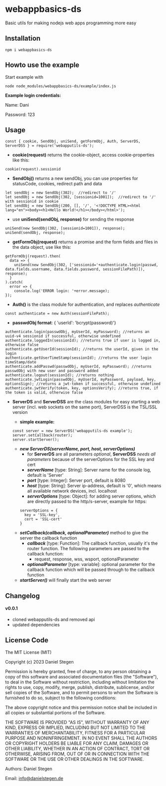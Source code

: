 # webappbasics-ds #
Basic utils for making nodejs web apps programming more easy

## Installation ##

```
npm i webappbasics-ds
```

## Howto use the example ##

Start example with
```
node node_modules/webappbasics-ds/example/index.js
```

**Example login credentials:**

Name: Dani

Password: 123

## Usage ##

```
const { cookie, SendObj, uniSend, getFormObj, Auth, ServerDS, ServerDSS } = require('webapputils-ds');
```

- **cookie(request)** returns the cookie-object, access cookie-properties like this:
```
cookie(request).sessionid
```
- **SendObj()** returns a new sendObj, you can use properties for statusCode, cookies, redirect path and data
```
let sendObj = new SendObj(302);  //redirect to '/'
let sendObj = new SendObj(302, [sessionid=1001]);  //redirect to '/' with sessionid in cookie
let sendObj = new SendObj(200, [], '/', '<!DOCTYPE HTML><html lang="en"><body><h1>Hello World!</h1></body></html>');
```

- use **uniSend(sendObj, response)** for sending the response
```
uniSend(new SendObj(302, [sessionid=1001]), response);
uniSend(sendObj, response);
```

- **getFormObj(request)** returns a promise and the form fields and files in the data object, use like this:
```
getFormObj(request).then(
  data => {
    uniSend(new SendObj(302, ['sessionid='+authenticate.login(passwd, data.fields.username, data.fields.password, sessionFilePath)]), response);
  }
).catch(
  error => {
    console.log('ERROR login: '+error.message);
});
```

- **Auth()** is the class module for authentication, and replaces *authenticate*
```
const authenticate = new Auth(sessionFilePath);
```
  - **passwdObj format**: { 'userId': 'bcrypt(password)'}
```
authenticate.login(passwdObj, myUserId, myPassword); //returns an uuid-v4 sessionid if successful, otherwise undefined
authenticate.loggedIn(sessionId); //returns true if user is logged in, otherwise false
authenticate.getUserId(sessionId); //returns the userId, given in the login
authenticate.getUserTimeStamp(sessionId); //returns the user login timeStamp/date
authenticate.addPasswd(passwdObj, myUserId, myPassword); //returns passwdObj with new user and password added
authenticate.logout(sessionId); //returns nothing
authenticate.jwtLogin(passwdObj, myUserId, myPassword, payload, key, optionsSign); //returns a jwt-token if successful, otherwise undefined
authenticate.jwtVerify(token, key, optionsVerify); //returns true, if the token is valid, otherwise false
```

- **ServerDS** and **ServerDSS** are the class modules for easy starting a web server (incl. web sockets on the same port), ServerDSS is the TSL/SSL version

  - **simple example:**
  ```
  const server = new ServerDS('webapputils-ds example');
  server.setCallback(router);
  server.startServer();
  ```
  - ***new ServerDS(serverName, port, host, serverOptions)***
    - for **ServerDS** are all parameters *optional*, **ServerDSS** *needs all parameters* because of the serverOptions for the SSL key and cert
    - ***serverName*** [type: String]: Server name for the console log, default is 'Server'
    - ***port*** [type: Integer]: Server port, default is 8080
    - ***host*** [type: String]: Server ip-address, default is '0', which means all available network devices, incl. localhost
    - ***serverOptions*** [type: Object]: for adding server options, which are directly passed to the http/s-server, example for https:
    ```
    serverOptions = {
      key = 'SSL-key',
      cert = 'SSL-cert'
    }
    ```
  - ***setCallback(callback, optionalParameter)*** method to give the server the callback function
    - ***callback*** [type: Function]: The callback function, usually it's the router function. The following parameters are passed to the callback function:
      - request, response, wss, wsport, optionalParameter
    - ***optionalParameter*** [type: variable]: optional parameter for the callback function which will be passed through to the callback function
  - ***startServer()*** will finally start the web server


## Changelog ##

#### v0.0.1
- cloned webapputils-ds and removed api
- updated dependencies



## License Code ##

The MIT License (MIT)

Copyright (c) 2023 Daniel Stegen

Permission is hereby granted, free of charge, to any person obtaining a copy
of this software and associated documentation files (the "Software"), to deal
in the Software without restriction, including without limitation the rights
to use, copy, modify, merge, publish, distribute, sublicense, and/or sell
copies of the Software, and to permit persons to whom the Software is
furnished to do so, subject to the following conditions:

The above copyright notice and this permission notice shall be included in all
copies or substantial portions of the Software.

THE SOFTWARE IS PROVIDED "AS IS", WITHOUT WARRANTY OF ANY KIND, EXPRESS OR
IMPLIED, INCLUDING BUT NOT LIMITED TO THE WARRANTIES OF MERCHANTABILITY,
FITNESS FOR A PARTICULAR PURPOSE AND NONINFRINGEMENT. IN NO EVENT SHALL THE
AUTHORS OR COPYRIGHT HOLDERS BE LIABLE FOR ANY CLAIM, DAMAGES OR OTHER
LIABILITY, WHETHER IN AN ACTION OF CONTRACT, TORT OR OTHERWISE, ARISING FROM,
OUT OF OR IN CONNECTION WITH THE SOFTWARE OR THE USE OR OTHER DEALINGS IN THE
SOFTWARE.

Authors: Daniel Stegen

Email: info@danielstegen.de
